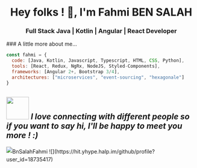 <h1 align="center"> Hey folks ! 👋, I'm Fahmi BEN SALAH</h1>
<h3 align="center">Full Stack Java | Kotlin | Angular | React Developer</h3>



<div align = "left">
<p align="left">
### A little more about me...  

```javascript
const fahmi = {
  code: [Java, Kotlin, Javascript, Typescript, HTML, CSS, Python],
  tools: [React, Redux, NgRx, NodeJS, Styled-Components],
  frameworks: [Angular 2+, Bootstrap 3/4],
  architectures: ["microservices", "event-sourcing", "hexagonale"]
}
```
</p>
</div>


<img src="https://media.giphy.com/media/LnQjpWaON8nhr21vNW/giphy.gif" width="60"> <em><b>I love connecting with different people</b> so if you want to say <b>hi, I'll be happy to meet you more !</b> :)</em>
---

<img src="https://komarev.com/ghpvc/?username=BnSalahFahmi&color=blue&style=plastic" alt="BnSalahFahmi" style="line-height:25px" />
![](https://hit.yhype.halp.im/github/profile?user_id=18735417)
